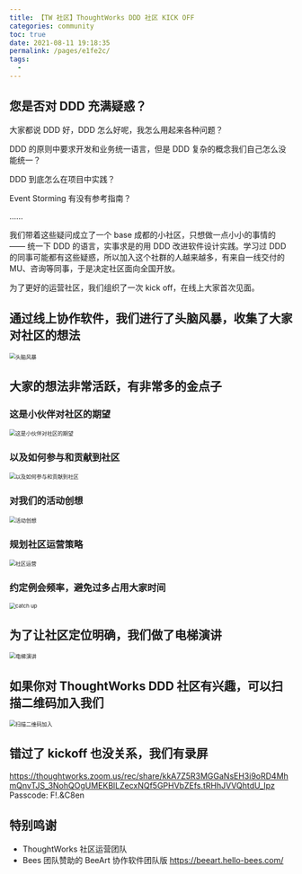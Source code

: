 ```yaml
---
title: 【TW 社区】ThoughtWorks DDD 社区 KICK OFF
categories: community
toc: true
date: 2021-08-11 19:18:35
permalink: /pages/e1fe2c/
tags: 
  - 
---
```




## 您是否对 DDD 充满疑惑？

大家都说 DDD 好，DDD 怎么好呢，我怎么用起来各种问题？

DDD 的原则中要求开发和业务统一语言，但是 DDD 复杂的概念我们自己怎么没能统一？

DDD 到底怎么在项目中实践？

Event Storming 有没有参考指南？

……

我们带着这些疑问成立了一个 base 成都的小社区，只想做一点小小的事情的 —— 统一下 DDD 的语言，实事求是的用 DDD 改进软件设计实践。学习过 DDD 的同事可能都有这些疑惑，所以加入这个社群的人越来越多，有来自一线交付的 MU、咨询等同事，于是决定社区面向全国开放。

为了更好的运营社区，我们组织了一次 kick off，在线上大家首次见面。



## 通过线上协作软件，我们进行了头脑风暴，收集了大家对社区的想法

<img src="kick-off-news-letter/image-20210225090110042.png" alt="头脑风暴" style="zoom:67%;" />


## 大家的想法非常活跃，有非常多的金点子

### 这是小伙伴对社区的期望

<img src="kick-off-news-letter/image-20210225090157500.png" alt="这是小伙伴对社区的期望" style="zoom: 67%;" />

### 以及如何参与和贡献到社区

<img src="kick-off-news-letter/image-20210225090210201.png" alt="以及如何参与和贡献到社区" style="zoom: 67%;" />

### 对我们的活动创想

<img src="kick-off-news-letter/image-20210225090218983.png" alt="活动创想" style="zoom:67%;" />

### 规划社区运营策略

<img src="kick-off-news-letter/image-20210225090258001.png" alt="社区运营" style="zoom:67%;" />

### 约定例会频率，避免过多占用大家时间

<img src="kick-off-news-letter/image-20210225090308947.png" alt="catch up" style="zoom:67%;" />

## 为了让社区定位明确，我们做了电梯演讲

<img src="kick-off-news-letter/image-20210225090533169.png" alt="电梯演讲" style="zoom:67%;" />



## 如果你对 ThoughtWorks DDD 社区有兴趣，可以扫描二维码加入我们



<img src="kick-off-news-letter/image-20210225090741697.png" alt="扫描二维码加入" style="zoom:67%;" />


## 错过了 kickoff 也没关系，我们有录屏

https://thoughtworks.zoom.us/rec/share/kkA7Z5R3MGGaNsEH3i9oRD4MhmQnvTJS_3NohQOgUMEKBlLZecxNQf5GPHVbZEfs.tRHhJVVQhtdU_Ipz Passcode: F!.&C8en

## 特别鸣谢

- ThoughtWorks 社区运营团队
- Bees 团队赞助的 BeeArt 协作软件团队版 https://beeart.hello-bees.com/
